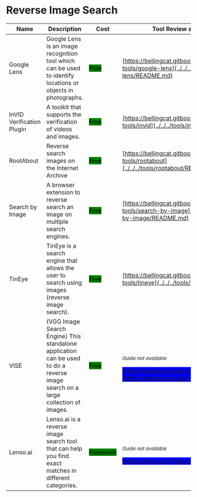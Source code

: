 # Reverse Image Search

| Name | Description | Cost | Tool Review and Guide |
| --- | --- | --- | --- |
| Google Lens | Google Lens is an image recognition tool which can be used to identify locations or objects in photographs. | <mark style="background-color:green;">Free</mark> | [https://bellingcat.gitbook.io/toolkit/more/all-tools/google-lens](../../../tools/google-lens/README.md) |
| InVID Verification Plugin | A toolkit that supports the verification of videos and images. | <mark style="background-color:green;">Free</mark> | [https://bellingcat.gitbook.io/toolkit/more/all-tools/invid](../../../tools/invid/README.md) |
| RootAbout | Reverse search images on the Internet Archive | <mark style="background-color:green;">Free</mark> | [https://bellingcat.gitbook.io/toolkit/more/all-tools/rootabout](../../../tools/rootabout/README.md) |
| Search by Image | A browser extension to reverse search an image on multiple search engines. | <mark style="background-color:green;">Free</mark> | [https://bellingcat.gitbook.io/toolkit/more/all-tools/search-by-image](../../../tools/search-by-image/README.md) |
| TinEye | TinEye is a search engine that allows the user to search using images (reverse image search). | <mark style="background-color:green;">Free</mark> | [https://bellingcat.gitbook.io/toolkit/more/all-tools/tineye](../../../tools/tineye/README.md) |
| VISE | (VGG Image Search Engine) This standalone application can be used to do a reverse image search on a large collection of images. | <mark style="background-color:green;">Free</mark> | <p><sub><em>Guide not available</em></sub></p><mark style="background-color:blue;"> [http://robots.ox.ac.uk/~vgg/software/vise](http://robots.ox.ac.uk/~vgg/software/vise) </mark> |
| Lenso.ai | Lenso.ai is a reverse image search tool that can help you find exact matches in different categories. | <mark style="background-color:green;">Freemium</mark> | <p><sub><em>Guide not available</em></sub></p><mark style="background-color:blue;"> [https://lenso.ai/](https://lenso.ai/) </mark> |
